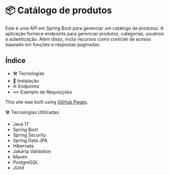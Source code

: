 # 📦 Catálogo de produtos

Este é uma API em Spring Boot para gerenciar um catálogo de produtos. A aplicação fornece endpoints para gerenciar produtos, categorias, usuários e autenticação. Além disso, inclui recursos como controle de acesso baseado em funções e respostas paginadas.


## Índice
- 🛠️ Tecnologias
- 🚀 Instalação
- 🌐 Endpoints
- ↔️ Exemplo de Requisições

This site was built using [GitHub Pages](https://pages.github.com/).


🛠️ Tecnologias Utilizadas:
- Java 17
- Spring Boot
- Spring Security
- Spring Data JPA
- Hibernate
- Jakarta Validation
- Maven
- PostgreSQL
- JUnit
